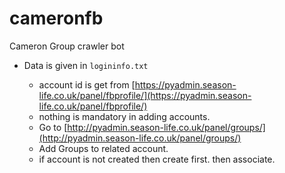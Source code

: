 # cameronfb
Cameron Group crawler bot

* Data is given in `logininfo.txt`

    * account id is get from [https://pyadmin.season-life.co.uk/panel/fbprofile/](https://pyadmin.season-life.co.uk/panel/fbprofile/)
    * nothing is mandatory in adding accounts. 
    * Go to [http://pyadmin.season-life.co.uk/panel/groups/](http://pyadmin.season-life.co.uk/panel/groups/) 
    * Add Groups to related account. 
    * if account is not created then create first. then associate. 
    
    